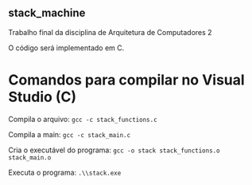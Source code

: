 ## stack_machine
Trabalho final da disciplina de Arquitetura de Computadores 2

O código será implementado em C.

# Comandos para compilar no Visual Studio (C)

Compila o arquivo: `gcc -c stack_functions.c`

Compila a main: `gcc -c stack_main.c`

Cria o executável do programa: `gcc -o stack stack_functions.o stack_main.o` 

Executa o programa: `.\\stack.exe` 